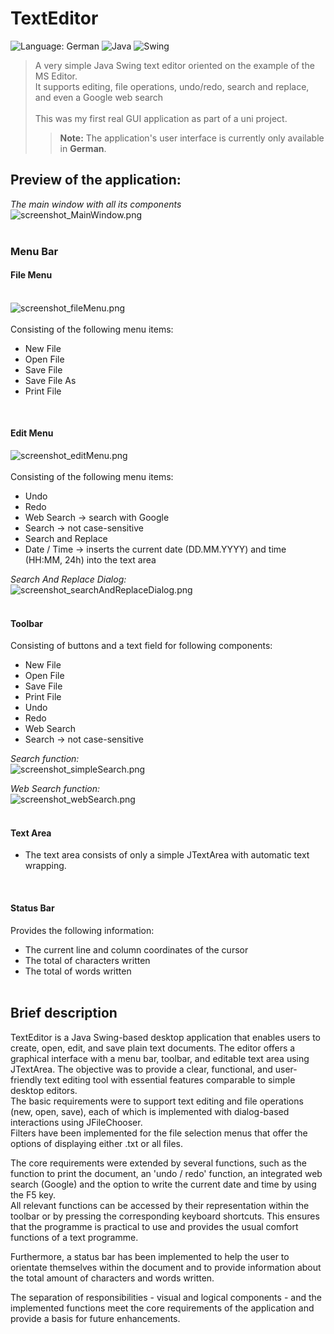 # TextEditor

![Language: German](https://img.shields.io/badge/language-German-blue)
![Java](https://img.shields.io/badge/built_with-Java-yellow)
![Swing](https://img.shields.io/badge/gui-Swing-blue)


>A very simple Java Swing text editor oriented on the example of the MS Editor.
> <br>It supports editing, file operations, undo/redo, search and replace, and even a Google web search
> <br><br> This was my first real GUI application as part of a uni project.
> >**Note:** The application's user interface is currently only available in **German**.

## Preview of the application:
*_The main window with all its components_*
<br>![screenshot_MainWindow.png](assets/screenshots/screenshot_MainWindow.png)
<br><br>

### Menu Bar
#### File Menu
<br>![screenshot_fileMenu.png](assets/screenshots/screenshot_fileMenu.png)
<br><br>
Consisting of the following menu items:
- New File
- Open File
- Save File
- Save File As
- Print File

<br>

#### Edit Menu
![screenshot_editMenu.png](assets/screenshots/screenshot_editMenu.png)
<br><br>
Consisting of the following menu items:
- Undo
- Redo
- Web Search -> search with Google
- Search -> not case-sensitive
- Search and Replace
- Date / Time -> inserts the current date (DD.MM.YYYY) and time (HH:MM, 24h) into the text area

*_Search And Replace Dialog:_*
<br>![screenshot_searchAndReplaceDialog.png](assets/screenshots/screenshot_searchAndReplaceDialog.png)
<br><br>

#### Toolbar
Consisting of buttons and a text field for following components:
- New File
- Open File
- Save File
- Print File
- Undo
- Redo
- Web Search
- Search -> not case-sensitive

*_Search function:_*
<br>![screenshot_simpleSearch.png](assets/screenshots/screenshot_simpleSearch.png)

*_Web Search function:_*
<br>![screenshot_webSearch.png](assets/screenshots/screenshot_webSearch.png)
<br><br>

#### Text Area
- The text area consists of only a simple JTextArea with automatic text wrapping.

<br>

#### Status Bar
Provides the following information:
- The current line and column coordinates of the cursor
- The total of characters written
- The total of words written
<br><br>

## Brief description
TextEditor is a Java Swing-based desktop application that enables users to create, open, edit, and save plain text documents. 
The editor offers a graphical interface with a menu bar, toolbar, and editable text area using JTextArea. 
The objective was to provide a clear, functional, and user-friendly text editing tool with essential features 
comparable to simple desktop editors.
<br>The basic requirements were to support text editing and file operations (new, open, save), each of which is implemented 
with dialog-based interactions using JFileChooser. 
<br>Filters have been implemented for the file selection menus that offer the options of displaying either .txt or all files.

The core requirements were extended by several functions, such as the function to print the document, 
an 'undo / redo' function, an integrated web search (Google) and the option to write the current date and time by using the F5 key.
<br>All relevant functions can be accessed by their representation within the toolbar or by pressing the 
corresponding keyboard shortcuts. This ensures that the programme is practical to use and provides 
the usual comfort functions of a text programme.

Furthermore, a status bar has been implemented to help the user to orientate themselves within the document and to provide 
information about the total amount of characters and words written.

The separation of responsibilities - visual and logical components - and the implemented functions meet the core 
requirements of the application and provide a basis for future enhancements.